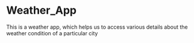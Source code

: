 # Weather_App
This is a weather app, which helps us to access various details about the weather condition of a particular city
